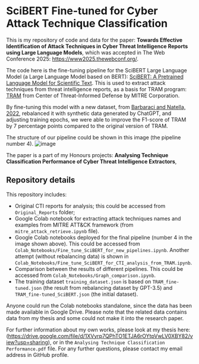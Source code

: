 # SciBERT Fine-tuned for Cyber Attack Technique Classification
This is my repository of code and data for the paper: **Towards Effective Identification of Attack Techniques in Cyber Threat Intelligence Reports using Large Language Models**, which was accepted in The Web Conference 2025: https://www2025.thewebconf.org/.

The code here is the fine-tuning pipeline for the SciBERT Large Language Model (a Large Language Model based on BERT): [SciBERT: A Pretrained Language Model for Scientific Text](https://arxiv.org/abs/1903.10676). This is used to extract attack techniques from threat intelligence reports, as a basis for TRAM program: [TRAM](https://github.com/center-for-threat-informed-defense/tram) from Center of Threat-Informed Defense by MITRE Corporation. 

By fine-tuning this model with a new dataset, from [Barbaraci and Natella, 2022](https://github.com/dessertlab/cti-to-mitre-with-nlp), rebalanced it with synthetic data generated by ChatGPT, and adjusting training epochs, we were able to improve the F1-score of TRAM by 7 percentage points compared to the original version of TRAM. 

The structure of our pipeline could be shown in this image (the pipeline number 4). ![image](https://github.com/user-attachments/assets/8db398da-5957-4e73-b22c-6d1f36c29b31)

The paper is a part of my Honours projects: **Analysing Technique Classification Performance of Cyber Threat Intelligence Extractors**, 

## Repository details

This repository includes: 
- Original CTI reports for analysis; this could be accessed from `Original_Reports` folder;
- Google Colab notebook for extracting attack techniques names and examples from MITRE ATT&CK framework (from `mitre_attack_retrieve.ipynb` file).
- Google Colab notebooks deployed for the final pipeline (number 4 in the image shown above). This could be accessed from `Colab_Notebooks/Fine_tune_SciBERT_for_new_pipelines.ipynb`. Another attempt (without rebalancing data) is shown in `Colab_Notebooks/Fine_tune_SciBERT_for_CTI_analysis_from_TRAM.ipynb`.
- Comparison between the results of different pipelines. This could be accessed from `Colab_Notebooks/Graph_comparison.ipynb`.
- The training dataset `training_dataset.json` is based on `TRAM_fine-tuned.json` (the result from rebalancing dataset by GPT-3.5) and `TRAM_fine-tuned_SciBERT.json` (the initial dataset).
  
Anyone could run the Colab notebooks standalone, since the data has been made available in Google Drive. Please note that the related data contains data from my thesis and some could not make it into the research paper.

For further information about my own works, please look at my thesis here: (https://drive.google.com/file/d/1XVyrp7QPhTO1ETJA6rOYtpVwLV0XBY82/view?usp=sharing), or in the `Analysing Technique Classification Performance.pdf` file. For any further questions, please contact my email address in GitHub profile.
